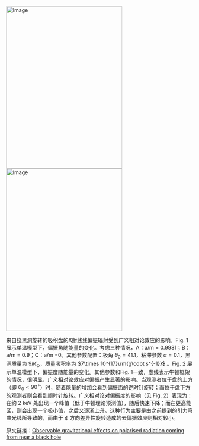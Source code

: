 <img width="313" height="437" alt="Image" src="https://github.com/user-attachments/assets/2ff69822-3260-4557-8bf8-af5557cf96a2" />


<img width="313" height="437" alt="Image" src="https://github.com/user-attachments/assets/aa8b66e8-ce1c-46e9-94f3-781cbc287350" />


来自绕黑洞旋转的吸积盘的X射线线偏振辐射受到广义相对论效应的影响。Fig. 1 展示单温模型下，偏振角随能量的变化。考虑三种情况，A：a/m = 0.9981；B：a/m = 0.9；C：a/m =0。其他参数配置：极角 $\theta_0=41.1$，粘滞参数 $\alpha= 0.1$，黑洞质量为 $9M_\odot$，质量吸积率为 $7\times 10^{17}\rm{g\cdot s^{-1}}$ 。Fig. 2 展示单温模型下，偏振度随能量的变化。其他参数和Fig. 1一致，虚线表示牛顿框架的情况，很明显，广义相对论效应对偏振产生显著的影响。当观测者位于盘的上方（即 $\theta_0 < 90^\circ$）时，随着能量的增加会看到偏振面的逆时针旋转；而位于盘下方的观测者则会看到顺时针旋转。广义相对论对偏振度的影响（见 Fig. 2）表现为：在约 2 keV 处出现一个峰值（低于牛顿理论预测值），随后快速下降；而在更高能区，则会出现一个极小值，之后又逐渐上升。这种行为主要是由之前提到的引力弯曲光线所导致的，而由于 $\phi$ 方向差异性旋转造成的去偏振效应则相对较小。



原文链接：[Observable gravitational effects on polarised radiation coming from near a black hole](https://www.nature.com/articles/269128a0)